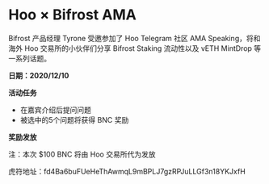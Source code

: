 # Hoo × Bifrost AMA

Bifrost 产品经理 Tyrone 受邀参加了 Hoo Telegram 社区 AMA Speaking，将和海外 Hoo 交易所的小伙伴们分享 Bifrost Staking 流动性以及 vETH MintDrop 等一系列话题。

**日期：2020/12/10**

**活动任务**

  - 在嘉宾介绍后提问问题
  - 被选中的5个问题将获得 BNC 奖励

**奖励发放**

注：本次 $100 BNC 将由 Hoo 交易所代为发放

虎符地址：fd4Ba6buFUeHeThAwmqL9mBPLJ7gzRPJuLLGf3n18YKJxfH
